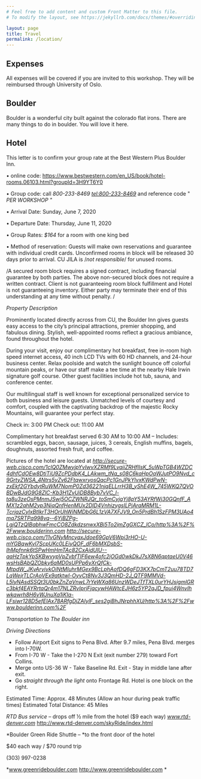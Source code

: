 ```yaml
---
# Feel free to add content and custom Front Matter to this file.
# To modify the layout, see https://jekyllrb.com/docs/themes/#overriding-theme-defaults

layout: page
title: Travel
permalink: /location/
---
```


## Expenses
All expenses will be covered if you are invited to this workshop. They will be reimbursed through University of Oslo.

## Boulder
Boulder is a wonderful city built against the colorado flat irons. There are many things to do in boulder. You will love it here.

## Hotel

This letter is to confirm your group rate at the Best Western Plus Boulder Inn.

• online code: https://www.bestwestern.com/en_US/book/hotel-rooms.06103.html?groupId=3H9YT6Y0

• Group code: call *800-233-8469 <tel:800-233-8469>* and reference code " *PER WORKSHOP "*

• Arrival Date: Sunday, June 7, 2020

• Departure Date: Thursday, June 11, 2020

• Group Rates: *$164* for a room with one king bed

• Method of reservation: Guests will make own reservations and guarantee with individual credit cards. Unconfirmed rooms in block will be released 30 days prior to arrival. CU JILA is /_not responsible_/ for unused rooms.

/A secured room block requires a signed contract, including financial guarantee by both parties. The above non-secured block does not require a written contract. Client is not guaranteeing room block fulfillment and Hotel is not guaranteeing inventory. Either party may terminate their end of this understanding at any time without penalty. /

*Property Description*

Prominently located directly across from CU, the Boulder Inn gives guests easy access to the city’s principal attractions, premier shopping, and fabulous dining. Stylish, well-appointed rooms reflect a gracious ambiance, found throughout the hotel.

During your visit, enjoy our complimentary hot breakfast, free in-room high speed internet access, 40 inch LCD TVs with 60 HD channels, and 24-hour business center. Relax poolside and watch the sunlight bounce off colorful mountain peaks, or have our staff make a tee time at the nearby Hale Irwin signature golf course. Other guest facilities include hot tub, sauna, and conference center.

Our multilingual staff is well known for exceptional personalized service to both business and leisure guests. Unmatched levels of courtesy and comfort, coupled with the captivating backdrop of the majestic Rocky Mountains, will guarantee your perfect stay.


Check in: 3:00 PM  Check out: 11:00 AM

Complimentary hot breakfast served 6:30 AM to 10:00 AM – Includes: scrambled eggs, bacon, sausage, juices, 3 cereals, English muffins, bagels, doughnuts, assorted fresh fruit, and coffee.

Pictures of the hotel are located at *http://secure-web.cisco.com/1clQ0ZMwyjpYvIwvXZRMf9LvaiiZRHflIsK_5uWpTGB4WZDC4dhfCdOEw8DtiTiU9ZcPDdbK4_LAkwm_tNq_s08C6kaHpOqWJutPO9Nvd_c9GrtyZWSA_4Ntrs5yZv62FtqwxryosQacPc1GnJPkYlvxKWdPwN-zxEkf2GYbdytRuWM7NomP0Zd36221njqELLrrH3B_yShE4W_745WKQ7QVOBDwBJdG9G8ZlC-Kb3H1ZvUiDB8Byb7vVC_l-tq8u3zeOsPMnmJSwj5OCZWNRJQr_toSmCyjqYj8pY53AYRfWj30GQnfF_AMX1z2qhM2yp3NiqQnfHenMUx2DID4VnhizygsILPjAraMRM1L-TcrjazCyIxBtlkrT3HOrUhWiNMDbG6L1zVA7XFJV9_On5PrdBh1SzFPM3UAo4mq7SRTPa998vq--6YjBZPg-LgjQTzQIBabhwFmcCO8ZdkdzsnwxXBi5To2jmZgGXCZ_lCo/http%3A%2F%2Fwww.boulderinn.com <http://secure-web.cisco.com/11vGNyMncyaxJdoe69GpV6Wpi3rHO-U-mYGBqwKvl7ScpUKc0LEiyQOF_dF6bMXDsbS-IhMpfnnk6tSPwHmHmTAc82CxAidUlU--aaHzTpkYpSKBwvypVpZvbfTlF6ew4ofc2jOGd0wkDkJ7sX8N6qptaeU0V46wsHsBAbQZObky6aMD0sUPPp6yXrQfCk-MtpdW_JKvArvivkOiNtMIuhrMGex9BcLphAofDQ6gFD3KX7pCmT2uu78TD7LqWejrTLCrAoVEx9atktwl-OyvCt8Nv3J3QmHD-2J_QTF9MMVd-L5lyNAsdSSQt3U0bkZnZqVnwL7rYeWXa86UnzWDeJTfTXL0urYHJsigmlGRc3bkf4EAYRrtaQr4m17NLZRvIprjFjqcywHAWtcEJH6z5YP2qJD_fpui4WnvIhwkawrh8H6vWJnuXa1iKIa-LFsiwr128D5efEIAx78ARfgDjZAIylF_ses2giBhJNrphhXU/http%3A%2F%2Fwww.boulderinn.com%2F>*

*Transportation to The Boulder inn*

*Driving Directions*

* Follow Airport Exit signs to Pena Blvd. After 9.7 miles, Pena Blvd.
merges into
I-70W.
* From I-70 W - Take the I-270 N Exit (exit number 279) toward Fort
Collins.
* Merge onto US-36 W - Take Baseline Rd. Exit - Stay in middle lane
after exit.
* Go _straight through the light_ onto Frontage Rd. Hotel is one block
on the right.

Estimated Time: Approx. 48 Minutes (Allow an hour during peak traffic times)
Estimated Total Distance: 45 Miles

*RTD Bus service* – drops off ½ mile from the hotel
($9 each way)
*www.rtd-denver.com* <http://www.rtd-denver.com/skyRide/index.html>

*Boulder Green Ride Shuttle – *to the front door of the hotel

$40 each way / $70 round trip

(303) 997-0238

*www.greenrideboulder.com <http://www.greenrideboulder.com> *
